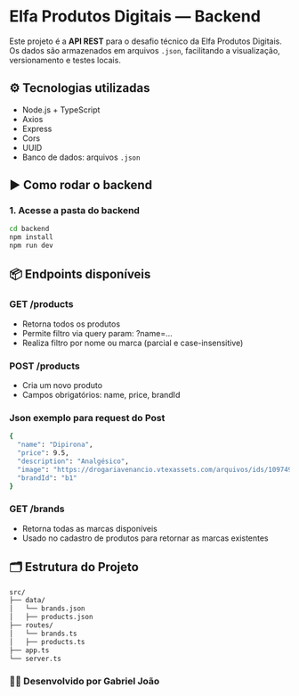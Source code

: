 # Elfa Produtos Digitais — Backend

Este projeto é a **API REST** para o desafio técnico da Elfa Produtos Digitais. Os dados são armazenados em arquivos `.json`, facilitando a visualização, versionamento e testes locais.

## ⚙️ Tecnologias utilizadas

- Node.js + TypeScript
- Axios
- Express
- Cors
- UUID
- Banco de dados: arquivos `.json`

## ▶️ Como rodar o backend

### 1. Acesse a pasta do backend

```bash
cd backend
npm install
npm run dev
```

## 📦 Endpoints disponíveis
### GET /products
- Retorna todos os produtos
- Permite filtro via query param: ?name=...
- Realiza filtro por nome ou marca (parcial e case-insensitive)

### POST /products
- Cria um novo produto
- Campos obrigatórios: name, price, brandId

### Json exemplo para request do Post
```bash
{
  "name": "Dipirona",
  "price": 9.5,
  "description": "Analgésico",
  "image": "https://drogariavenancio.vtexassets.com/arquivos/ids/1097494/6204_z.jpg?v=638392238837270000",
  "brandId": "b1"
}
```

### GET /brands
- Retorna todas as marcas disponíveis
- Usado no cadastro de produtos para retornar as marcas existentes

## 🗂️ Estrutura do Projeto

```bash
src/
├── data/
│   └── brands.json
│   ├── products.json
├── routes/
│   └── brands.ts
│   ├── products.ts
├── app.ts
└── server.ts
```

### 🧑‍💻 Desenvolvido por Gabriel João
